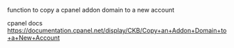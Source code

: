 function to copy a cpanel addon domain to a new account

cpanel docs https://documentation.cpanel.net/display/CKB/Copy+an+Addon+Domain+to+a+New+Account

